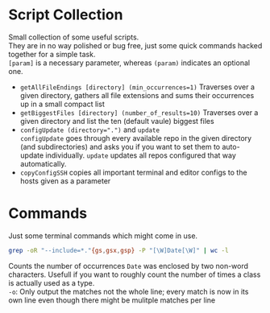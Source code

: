 # Script Collection
Small collection of some useful scripts.  
They are in no way polished or bug free, just some quick commands hacked together for a simple task.  
`[param]` is a necessary parameter, whereas `(param)` indicates an optional one.

- `getAllFileEndings [directory] (min_occurrences=1)`
Traverses over a given directory, gathers all file extensions and sums their occurrences up in a small compact list
- `getBiggestFiles [directory] (number_of_results=10)`
Traverses over a given directory and list the ten (default vaule) biggest files
- `configUpdate (directory=".")` and `update`  
`configUpdate` goes through every available repo in the given directory (and subdirectories) and asks you if 
you want to set them to auto-update individually. `update` updates all repos configured that way automatically.
- `copyConfigSSH` copies all important terminal and editor configs to the hosts given as a parameter

# Commands
Just some terminal commands which might come in use.

```sh
grep -oR "--include=*."{gs,gsx,gsp} -P "[\W]Date[\W]" | wc -l
```
Counts the number of occurrences `Date` was enclosed by two non-word characters. Usefull if you want to roughly 
count the number of times a class is actually used as a type.  
`-o`: Only output the matches not the whole line; every match is now in its own line even though there might be mulitple matches per line
